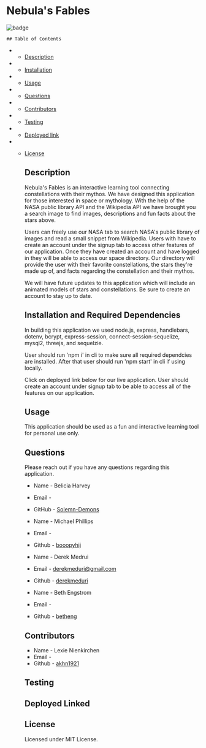 # Nebula's Fables

![badge](https://img.shields.io/badge/license-MIT-brightgreen.svg)

    ## Table of Contents

- - [Description](#Description)

- - [Installation](#Installation)

- - [Usage](#Usage)

- - [Questions](#Questions)

- - [Contributors](#Contributors)

- - [Testing](#Testing)

- - [Deployed link](#Deployed-link)

- - [License](#License)

    ## Description

    Nebula's Fables is an interactive learning tool connecting constellations with their mythos. We have designed this application for those interested in space or mythology. With the help of the NASA public library API and the Wikipedia API we have brought you a search image to find images, descriptions and fun facts about the stars above.

    Users can freely use our NASA tab to search NASA's public library of images and read a small snippet from Wikipedia. Users with have to create an account under the signup tab to access other features of our application. Once they have created an account and have logged in they will be able to access our space directory. Our directory will provide the user with their favorite constellations, the stars they're made up of, and facts regarding the constellation and their mythos.

    We will have future updates to this application which will include an animated models of stars and constellations. Be sure to create an account to stay up to date.

    ## Installation and Required Dependencies

    In building this application we used node.js, express, handlebars, dotenv, bcrypt, express-session, connect-session-sequelize, mysql2, threejs, and sequelzie.

    User should run 'npm i' in cli to make sure all required dependcies are installed. After that user should run 'npm start' in cli if using locally.

    Click on deployed link below for our live application. User should create an account under signup tab to be able to access all of the features on our application.

    ## Usage

    This application should be used as a fun and interactive learning tool for personal use only.

    ## Questions

    Please reach out if you have any questions regarding this application.

    - Name - Belicia Harvey
    - Email -
    - GitHub - [Solemn-Demons](https://github.com/Solemn-Demons/)

    - Name - Michael Phillips
    - Email -
    - Github - [booopyhij](https://github.com/booopyhij/)

    - Name - Derek Medrui
    - Email - derekmeduri@gmail.com
    - Github - [derekmeduri](https://github.com/derekmeduri/)

    - Name - Beth Engstrom
    - Email -
    - Github - [betheng](https://github.com/betheng/)

    ## Contributors

    - Name - Lexie Nienkirchen
    - Email -
    - Github - [akhn1921](https://github.com/akhn1921/)

    ## Testing

    ## Deployed Linked

    ## License

    Licensed under MIT License.
